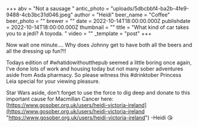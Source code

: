 +++
abv = "Not a sausage "
antic_photo = "uploads/5dbcbbf4-ba2b-4fe9-9488-4cb3bc31d046.jpeg"
author = "Heidi"
beer_name = "Coffee"
beer_photo = ""
brewer = ""
date = 2022-10-14T18:00:00.000Z
publishdate = 2022-10-14T18:00:00.000Z
thumbnail = ""
title = "What kind of car takes you to a jedi?  A toyoda. "
video = ""
_template = "post"
+++

Now wait one minute…. Why does Johnny get to have both all the beers and all the dressing up fun?!! 

Todays edition of #whatidowithoutthepub seemed a little boring once again, I’ve done lots of work and housing today but not many sober adventures aside from Asda pharmacy. So please witness this #drinktober Princess Leia special for your viewing pleasure. 

Star Wars aside, don’t forget to use the force to dig deep and donate to this important cause for Macmillan Cancer here: [https://www.gosober.org.uk/users/heidi-victoria-ireland](https://www.gosober.org.uk/users/heidi-victoria-ireland  "https://www.gosober.org.uk/users/heidi-victoria-ireland") -Heidi 😘 

